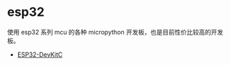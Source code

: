 # esp32

使用 esp32 系列 mcu 的各种 micropython 开发板，也是目前性价比较高的开发板。

- [ESP32-DevKitC](esp32-devkitc/readme.md)